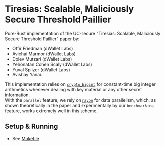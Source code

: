 # Tiresias: Scalable, Maliciously Secure Threshold Paillier

Pure-Rust implementation of the UC-secure "Tiresias: Scalable, Maliciously Secure Threshold Paillier" paper by:

- Offir Friedman (dWallet Labs)
- Avichai Marmor (dWallet Labs)
- Dolev Mutzari (dWallet Labs)
- Yehonatan Cohen Scaly (dWallet Labs)
- Yuval Spiizer (dWallet Labs)
- Avishay Yanai.

This implementation relies on [`crypto_bigint`](https://github.com/RustCrypto/crypto-bigint) for constant-time big
integer arithmetics whenever dealing with key material or any other secret information.  
With the `parallel` feature, we rely on [`rayon`](https://github.com/rayon-rs/rayon) for data parallelism, which, as
shown theoretically in the paper and experimentally by our `benchmarking` feature, works extremely well in this scheme.

## Setup & Running
 
- See [Makefile](Makefile)
